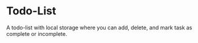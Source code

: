 # Todo-List
A todo-list with local storage where you can add, delete, and mark task as complete or incomplete.
